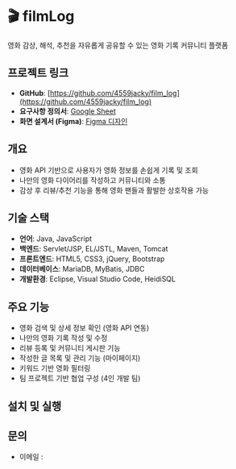 # 🎬 filmLog  
영화 감상, 해석, 추천을 자유롭게 공유할 수 있는 영화 기록 커뮤니티 플랫폼

##  프로젝트 링크  
- **GitHub**: [https://github.com/4559jacky/film_log](https://github.com/4559jacky/film_log)  
- **요구사항 정의서**: [Google Sheet](https://docs.google.com/spreadsheets/d/1z3QFklUzVlJD8Hfv_11_udTZbh2Y3jA9XBvZxV_PLUE/edit?usp=sharing)  
- **화면 설계서 (Figma)**: [Figma 디자인](https://www.figma.com/design/OKjmIRnX5tBev2JOt6hnNC/1%EC%A1%B0-%ED%95%84%EB%A6%84%EB%A1%9C%EA%B7%B8?node-id=0-1&p=f&t=CQvG9SpodQ59R89b-0)

##  개요  
- 영화 API 기반으로 사용자가 영화 정보를 손쉽게 기록 및 조회  
- 나만의 영화 다이어리를 작성하고 커뮤니티와 소통  
- 감상 후 리뷰/추천 기능을 통해 영화 팬들과 활발한 상호작용 가능  

##  기술 스택

- **언어**: Java, JavaScript  
- **백엔드**: Servlet/JSP, EL/JSTL, Maven, Tomcat  
- **프론트엔드**: HTML5, CSS3, jQuery, Bootstrap  
- **데이터베이스**: MariaDB, MyBatis, JDBC  
- **개발환경**: Eclipse, Visual Studio Code, HeidiSQL  

##  주요 기능

-  영화 검색 및 상세 정보 확인 (영화 API 연동)  
-  나만의 영화 기록 작성 및 수정  
-  리뷰 등록 및 커뮤니티 게시판 기능  
-  작성한 글 목록 및 관리 기능 (마이페이지)  
-  키워드 기반 영화 필터링  
-  팀 프로젝트 기반 협업 구성 (4인 개발 팀)

##  설치 및 실행


##  문의

-  이메일 : 

